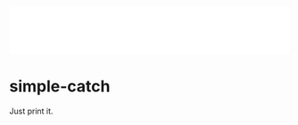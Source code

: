 ![](https://raw.githubusercontent.com/mhtvsSFrpHdE/contact-me/master/AboutIssue.svg)

# simple-catch
Just print it.
